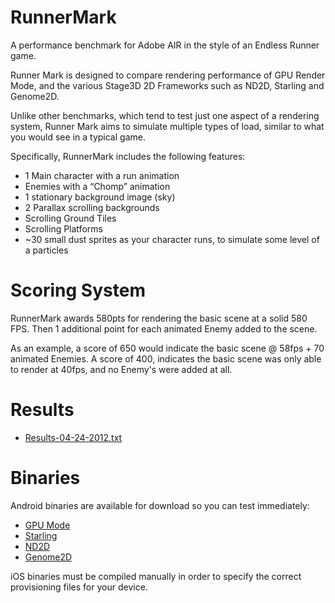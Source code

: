 RunnerMark
==========

A performance benchmark for Adobe AIR in the style of an Endless Runner game.

Runner Mark is designed to compare rendering performance of GPU Render Mode, and the various Stage3D 2D Frameworks such as ND2D, Starling and Genome2D.

Unlike other benchmarks, which tend to test just one aspect of a rendering system, Runner Mark aims to simulate multiple types of load, similar to what you would see in a typical game.

Specifically, RunnerMark includes the following features:

* 1 Main character with a run animation
* Enemies with a “Chomp” animation
* 1 stationary background image (sky)
* 2 Parallax scrolling backgrounds
* Scrolling Ground Tiles
* Scrolling Platforms
* ~30 small dust sprites as your character runs, to simulate some level of a particles

Scoring System
==============
RunnerMark awards 580pts for rendering the basic scene at a solid 580 FPS. Then 1 additional point for each animated Enemy added to the scene. 

As an example, a score of 650 would indicate the basic scene @ 58fps + 70 animated Enemies. A score of 400, indicates the basic scene was only able to render at 40fps, and no Enemy's were added at all. 

Results
=======

* [Results-04-24-2012.txt](https://github.com/esDotDev/RunnerMark/blob/master/results/Results-04-24-2012.txt)

Binaries
===============
Android binaries are available for download so you can test immediately:

* [GPU Mode](https://github.com/esDotDev/RunnerMark/blob/master/bin/RunnerMark-GPU.apk?raw=true)
* [Starling](https://github.com/esDotDev/RunnerMark/blob/master/bin/RunnerMark-Starling.apk?raw=true)
* [ND2D](https://github.com/esDotDev/RunnerMark/blob/master/bin/RunnerMark-ND2D.apk?raw=true)
* [Genome2D](https://github.com/esDotDev/RunnerMark/blob/master/bin/RunnerMark-G2DNativeRenderer.apk?raw=true)


iOS binaries must be compiled manually in order to specify the correct provisioning files for your device.